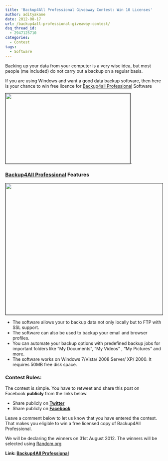 ```yaml
---
title: 'Backup4All Professional Giveaway Contest: Win 10 Licenses'
author: adityakane
date: 2012-08-17
url: /backup4all-professional-giveaway-contest/
dsq_thread_id:
  - 2947125710
categories:
  - Contest
tags:
  - Software
---
```

Backing up your data from your computer is a very wise idea, but most people (me included) do not carry out a backup on a regular basis.

If you are using Windows and want a good data backup software, then here is your chance to win free licence for <a href="http://www.backup4all.com/backup4all-professional.html" onclick="_gaq.push(['_trackEvent', 'outbound-article', 'http://www.backup4all.com/backup4all-professional.html', 'Backup4all Professional']);" >Backup4all Professional</a> Software

[<img class="alignnone" style="border: 1px solid black;" title="Giveway_Backup4all" src="http://cdn.devilsworkshop.org/files/2012/08/Giveway_Backup4all.png" alt="" width="400" height="226" />][1].

### <a href="http://www.backup4all.com/backup4all-professional.html" onclick="_gaq.push(['_trackEvent', 'outbound-article', 'http://www.backup4all.com/backup4all-professional.html', 'Backup4All Professional']);" >Backup4All Professional</a> Features

[<img style="border: 1px solid black;" title="Backup4all_software" src="http://cdn.devilsworkshop.org/files/2012/08/Backup4all_software.png" alt="" width="517" height="422" />][2]

  * The software allows your to backup data not only locally but to FTP with SSL support.
  * The software can also be used to backup your email and browser profiles.
  * You can automate your backup options with predefined backup jobs for important folders like “My Documents”, “My Videos” , “My Pictures” and more.
  * The software works on Windows 7/Vista/ 2008 Server/ XP/ 2000. It requires 50MB free disk space.

### Contest Rules:

The contest is simple. You have to retweet and share this post on Facebook **publicly** from the links below.

  * Share publicly on <a href="https://twitter.com/devils_workshop/status/236504698230820864" onclick="_gaq.push(['_trackEvent', 'outbound-article', 'https://twitter.com/devils_workshop/status/236504698230820864', 'Twitter']);" title="Retweet this post"><strong>Twitter</strong></a>
  * Share publicly on <a href="https://www.facebook.com/devilsworkshop.org/posts/229921587129664" onclick="_gaq.push(['_trackEvent', 'outbound-article', 'https://www.facebook.com/devilsworkshop.org/posts/229921587129664', 'Facebook']);" title="Share on Facebook"><strong>Facebook</strong></a>

Leave a comment below to let us know that you have entered the contest. That makes you eligible to win a free licensed copy of Backup4All Professional.

We will be declaring the winners on 31st August 2012. The winners will be selected using <a href="http://random.org" onclick="_gaq.push(['_trackEvent', 'outbound-article', 'http://random.org', 'Random.org']);" >Random.org</a>

**Link: <a href="http://www.backup4all.com/backup4all-professional.html" onclick="_gaq.push(['_trackEvent', 'outbound-article', 'http://www.backup4all.com/backup4all-professional.html', 'Backup4All Professional']);" >Backup4All Professional</a>**

 [1]: http://cdn.devilsworkshop.org/files/2012/08/Giveway_Backup4all.png
 [2]: http://cdn.devilsworkshop.org/files/2012/08/Backup4all_software.png
